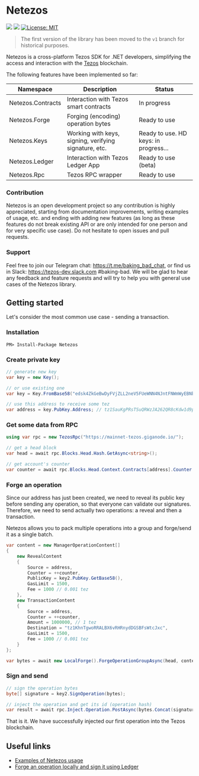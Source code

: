 # Netezos
<a href="https://www.nuget.org/packages/Netezos/"><img src="https://img.shields.io/nuget/v/Netezos.svg" /></a>
<a href="https://www.nuget.org/packages/Netezos/"><img src="https://img.shields.io/nuget/dt/Netezos.svg" /></a>
[![License: MIT](https://img.shields.io/github/license/baking-bad/netezos.svg)](https://opensource.org/licenses/MIT)


> The first version of the library has been moved to the `v1` branch for historical purposes.

Netezos is a cross-platform Tezos SDK for .NET developers, simplifying the access and interaction with the [Tezos](https://tezos.com/) blockchain.

The following features have been implemented so far:

| Namespace | Description | Status |
| --------- | ----------- | ------ |
| Netezos.Contracts | Interaction with Tezos smart contracts | In progress |
| Netezos.Forge| Forging (encoding) operation bytes | Ready to use |
| Netezos.Keys| Working with keys, signing, verifying signature, etc. | Ready to use. HD keys: in progress... |
| Netezos.Ledger| Interaction with Tezos Ledger App | Ready to use (beta) |
| Netezos.Rpc | Tezos RPC wrapper | Ready to use |

### Contribution

Netezos is an open development project so any contribution is highly appreciated, starting from documentation improvements, writing examples of usage, etc. and ending with adding new features (as long as these features do not break existing API or are only intended for one person and for very specific use case). Do not hesitate to open issues and pull requests.

### Support

Feel free to join our Telegram chat: https://t.me/baking_bad_chat, or find us in Slack: https://tezos-dev.slack.com #baking-bad.
We will be glad to hear any feedback and feature requests and will try to help you with general use cases of the Netezos library.

## Getting started

Let's consider the most common use case - sending a transaction.

### Installation

`PM> Install-Package Netezos`

### Create private key

````cs
// generate new key
var key = new Key();

// or use existing one
var key = Key.FromBase58("edsk4ZkGeBwDyFVjZLL2neV5FUeWNN4NJntFNWmWyEBNbRwa2u3jh1");

// use this address to receive some tez
var address = key.PubKey.Address; // tz1SauKgPRsTSuQRWzJA262QR8cKdw1d9pyK
````

### Get some data from RPC

````cs
using var rpc = new TezosRpc("https://mainnet-tezos.giganode.io/");

// get a head block
var head = await rpc.Blocks.Head.Hash.GetAsync<string>();

// get account's counter
var counter = await rpc.Blocks.Head.Context.Contracts[address].Counter.GetAsync<int>();
````

### Forge an operation

Since our address has just been created, we need to reveal its public key before sending any operation, so that everyone can validate our signatures.
Therefore, we need to send actually two operations: a reveal and then a transaction.

Netezos allows you to pack multiple operations into a group and forge/send it as a single batch.

````cs
var content = new ManagerOperationContent[]
{
    new RevealContent
    {
        Source = address,
        Counter = ++counter,
        PublicKey = key2.PubKey.GetBase58(),
        GasLimit = 1500,
        Fee = 1000 // 0.001 tez
    },
    new TransactionContent
    {
        Source = address,
        Counter = ++counter,
        Amount = 1000000, // 1 tez
        Destination = "tz1KhnTgwoRRALBX6vRHRnydDGSBFsWtcJxc",
        GasLimit = 1500,
        Fee = 1000 // 0.001 tez
    }
};

var bytes = await new LocalForge().ForgeOperationGroupAsync(head, content);
````

### Sign and send

````cs
// sign the operation bytes
byte[] signature = key2.SignOperation(bytes);

// inject the operation and get its id (operation hash)
var result = await rpc.Inject.Operation.PostAsync(bytes.Concat(signature));
````

That is it. We have successfully injected our first operation into the Tezos blockchain.

## Useful links

- [Examples of Netezos usage](https://baking-bad.org/blog/2019/11/14/tezos-c-sdk-examples-of-netezos-usage/)
- [Forge an operation locally and sign it using Ledger](https://baking-bad.org/blog/2019/12/30/tezos-c-sdk-netezos-forge-an-operation-locally-and-sign-it-using-ledger-wallet/)
